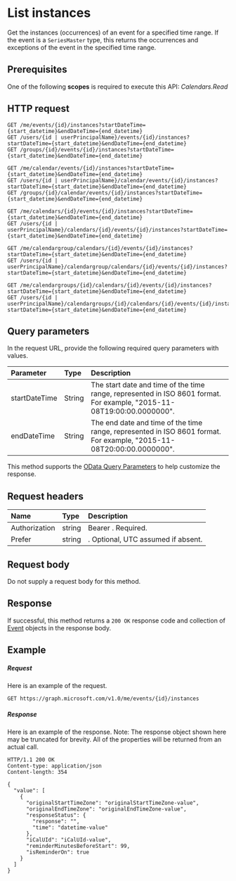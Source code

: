 # List instances

Get the instances (occurrences) of an event for a specified time range. If the event is a `SeriesMaster` type, this returns the 
occurrences and exceptions of the event in the specified time range.

## Prerequisites
One of the following **scopes** is required to execute this API:
*Calendars.Read*
## HTTP request
<!-- { "blockType": "ignored" } -->
```http
GET /me/events/{id}/instances?startDateTime={start_datetime}&endDateTime={end_datetime}
GET /users/{id | userPrincipalName}/events/{id}/instances?startDateTime={start_datetime}&endDateTime={end_datetime}
GET /groups/{id}/events/{id}/instances?startDateTime={start_datetime}&endDateTime={end_datetime}

GET /me/calendar/events/{id}/instances?startDateTime={start_datetime}&endDateTime={end_datetime}
GET /users/{id | userPrincipalName}/calendar/events/{id}/instances?startDateTime={start_datetime}&endDateTime={end_datetime}
GET /groups/{id}/calendar/events/{id}/instances?startDateTime={start_datetime}&endDateTime={end_datetime}

GET /me/calendars/{id}/events/{id}/instances?startDateTime={start_datetime}&endDateTime={end_datetime}
GET /users/{id | userPrincipalName}/calendars/{id}/events/{id}/instances?startDateTime={start_datetime}&endDateTime={end_datetime}

GET /me/calendargroup/calendars/{id}/events/{id}/instances?startDateTime={start_datetime}&endDateTime={end_datetime}
GET /users/{id | userPrincipalName}/calendargroup/calendars/{id}/events/{id}/instances?startDateTime={start_datetime}&endDateTime={end_datetime}

GET /me/calendargroups/{id}/calendars/{id}/events/{id}/instances?startDateTime={start_datetime}&endDateTime={end_datetime}
GET /users/{id | userPrincipalName}/calendargroups/{id}/calendars/{id}/events/{id}/instances?startDateTime={start_datetime}&endDateTime={end_datetime}
```
## Query parameters

In the request URL, provide the following required query parameters with values.

| Parameter	   | Type	|Description|
|:---------------|:--------|:----------|
|startDateTime|String|The start date and time of the time range, represented in ISO 8601 format. For example, "2015-11-08T19:00:00.0000000".|
|endDateTime|String|The end date and time of the time range, represented in ISO 8601 format. For example, "2015-11-08T20:00:00.0000000".|

This method supports the [OData Query Parameters](http://graph.microsoft.io/docs/overview/query_parameters) to help customize the response.
## Request headers
| Name       | Type | Description|
|:-----------|:------|:----------|
| Authorization  | string  | Bearer <token>. Required. |
| Prefer | string | <Time zone>. Optional, UTC assumed if absent.|

## Request body
Do not supply a request body for this method.
## Response
If successful, this method returns a `200 OK` response code and collection of [Event](../resources/event.md) objects in the response body.
## Example
##### Request
Here is an example of the request.
<!-- {
  "blockType": "request",
  "name": "get_instances"
}-->
```http
GET https://graph.microsoft.com/v1.0/me/events/{id}/instances
```
##### Response
Here is an example of the response. Note: The response object shown here may be truncated for brevity. All of the properties will be returned from an actual call.
<!-- {
  "blockType": "response",
  "truncated": true,
  "@odata.type": "microsoft.graph.event",
  "isCollection": true
} -->
```http
HTTP/1.1 200 OK
Content-type: application/json
Content-length: 354

{
  "value": [
    {
      "originalStartTimeZone": "originalStartTimeZone-value",
      "originalEndTimeZone": "originalEndTimeZone-value",
      "responseStatus": {
        "response": "",
        "time": "datetime-value"
      },
      "iCalUId": "iCalUId-value",
      "reminderMinutesBeforeStart": 99,
      "isReminderOn": true
    }
  ]
}
```

<!-- uuid: 8fcb5dbc-d5aa-4681-8e31-b001d5168d79
2015-10-25 14:57:30 UTC -->
<!-- {
  "type": "#page.annotation",
  "description": "List instances",
  "keywords": "",
  "section": "documentation",
  "tocPath": ""
}-->
